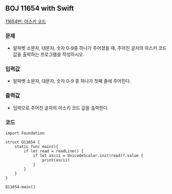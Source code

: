 
## BOJ 11654 with Swift

[11654번: 아스키 코드](https://www.acmicpc.net/problem/11654)

### 문제
 - 알파벳 소문자, 대문자, 숫자 0-9중 하나가 주어졌을 때, 주어진 글자의 아스키 코드값을 출력하는 프로그램을 작성하시오.

### 입력값
 - 알파벳 소문자, 대문자, 숫자 0-9 중 하나가 첫째 줄에 주어진다.

### 출력값
 - 입력으로 주어진 글자의 아스키 코드 값을 출력한다.

### 코드
```
import Foundation

struct Q11654 {
    static func main(){
        if let read = readLine() {
            if let ascii = UnicodeScalar.init(read)?.value {
                print(ascii)
            }
        }
    }
}

Q11654.main()
```